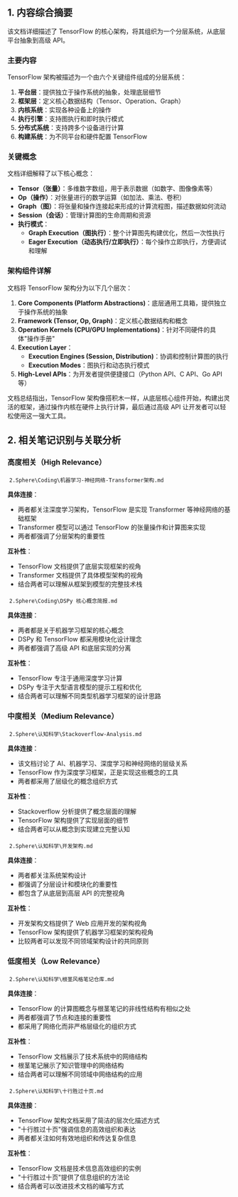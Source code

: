 ## 1. 内容综合摘要

该文档详细描述了 TensorFlow 的核心架构，将其组织为一个分层系统，从底层平台抽象到高级 API。

### 主要内容

TensorFlow 架构被描述为一个由六个关键组件组成的分层系统：

1. **平台层**：提供独立于操作系统的抽象，处理底层细节
2. **框架层**：定义核心数据结构（Tensor、Operation、Graph）
3. **内核系统**：实现各种设备上的操作
4. **执行引擎**：支持图执行和即时执行模式
5. **分布式系统**：支持跨多个设备进行计算
6. **构建系统**：为不同平台和硬件配置 TensorFlow

### 关键概念

文档详细解释了以下核心概念：

- **Tensor（张量）**：多维数字数组，用于表示数据（如数字、图像像素等）
- **Op（操作）**：对张量进行的数学运算（如加法、乘法、卷积）
- **Graph（图）**：将张量和操作连接起来形成的计算流程图，描述数据如何流动
- **Session（会话）**：管理计算图的生命周期和资源
- **执行模式**：
    - **Graph Execution（图执行）**：整个计算图先构建优化，然后一次性执行
    - **Eager Execution（动态执行/立即执行）**：每个操作立即执行，方便调试和理解

### 架构组件详解

文档将 TensorFlow 架构分为以下几个层次：

1. **Core Components (Platform Abstractions)**：底层通用工具箱，提供独立于操作系统的抽象
2. **Framework (Tensor, Op, Graph)**：定义核心数据结构和概念
3. **Operation Kernels (CPU/GPU Implementations)**：针对不同硬件的具体"操作手册"
4. **Execution Layer**：
    - **Execution Engines (Session, Distribution)**：协调和控制计算图的执行
    - **Execution Modes**：图执行和动态执行模式
5. **High-Level APIs**：为开发者提供便捷接口（Python API、C API、Go API 等）

文档总结指出，TensorFlow 架构像搭积木一样，从底层核心组件开始，构建出灵活的框架，通过操作内核在硬件上执行计算，最后通过高级 API 让开发者可以轻松使用这一强大工具。

## 2. 相关笔记识别与关联分析

### 高度相关（High Relevance）

#### 

 `2.Sphere\Coding\机器学习-神经网络-Transformer架构.md`

**具体连接**：

- 两者都关注深度学习架构，TensorFlow 是实现 Transformer 等神经网络的基础框架
- Transformer 模型可以通过 TensorFlow 的张量操作和计算图来实现
- 两者都强调了分层架构的重要性

**互补性**：

- TensorFlow 文档提供了底层实现框架的视角
- Transformer 文档提供了具体模型架构的视角
- 结合两者可以理解从框架到模型的完整技术栈

#### 

 `2.Sphere\Coding\DSPy 核心概念简报.md`

**具体连接**：

- 两者都是关于机器学习框架的核心概念
- DSPy 和 TensorFlow 都采用模块化设计理念
- 两者都强调了高级 API 和底层实现的分离

**互补性**：

- TensorFlow 专注于通用深度学习计算
- DSPy 专注于大型语言模型的提示工程和优化
- 结合两者可以理解不同类型机器学习框架的设计思路

### 中度相关（Medium Relevance）

#### 

 `2.Sphere\认知科学\Stackoverflow-Analysis.md`

**具体连接**：

- 该文档讨论了 AI、机器学习、深度学习和神经网络的层级关系
- TensorFlow 作为深度学习框架，正是实现这些概念的工具
- 两者都采用了层级化的概念组织方式

**互补性**：

- Stackoverflow 分析提供了概念层面的理解
- TensorFlow 架构提供了实现层面的细节
- 结合两者可以从概念到实现建立完整认知

#### 

 `2.Sphere\认知科学\开发架构.md`

**具体连接**：

- 两者都关注系统架构设计
- 都强调了分层设计和模块化的重要性
- 都包含了从底层到高层 API 的完整视角

**互补性**：

- 开发架构文档提供了 Web 应用开发的架构视角
- TensorFlow 架构提供了机器学习框架的架构视角
- 比较两者可以发现不同领域架构设计的共同原则

### 低度相关（Low Relevance）

#### 

 `2.Sphere\认知科学\根茎风格笔记仓库.md`

**具体连接**：

- TensorFlow 的计算图概念与根茎笔记的非线性结构有相似之处
- 两者都强调了节点和连接的重要性
- 都采用了网络化而非严格层级化的组织方式

**互补性**：

- TensorFlow 文档展示了技术系统中的网络结构
- 根茎笔记展示了知识管理中的网络结构
- 结合两者可以理解不同领域中网络结构的应用

#### 

 `2.Sphere\认知科学\十行胜过十页.md`

**具体连接**：

- TensorFlow 架构文档采用了简洁的层次化描述方式
- "十行胜过十页"强调信息的高效组织和表达
- 两者都关注如何有效地组织和传达复杂信息

**互补性**：

- TensorFlow 文档是技术信息高效组织的实例
- "十行胜过十页"提供了信息组织的方法论
- 结合两者可以改进技术文档的编写方式
